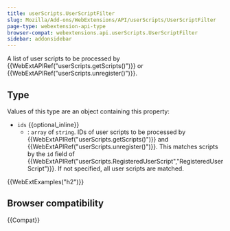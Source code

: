 ```yaml
---
title: userScripts.UserScriptFilter
slug: Mozilla/Add-ons/WebExtensions/API/userScripts/UserScriptFilter
page-type: webextension-api-type
browser-compat: webextensions.api.userScripts.UserScriptFilter
sidebar: addonsidebar
---
```


A list of user scripts to be processed by {{WebExtAPIRef("userScripts.getScripts()")}} or {{WebExtAPIRef("userScripts.unregister()")}}.

## Type

Values of this type are an object containing this property:

- `ids` {{optional_inline}}
  - : `array` of `string`. IDs of user scripts to be processed by {{WebExtAPIRef("userScripts.getScripts()")}} and {{WebExtAPIRef("userScripts.unregister()")}}. This matches scripts by the `id` field of {{WebExtAPIRef("userScripts.RegisteredUserScript","RegisteredUserScript")}}. If not specified, all user scripts are matched.

{{WebExtExamples("h2")}}

## Browser compatibility

{{Compat}}
